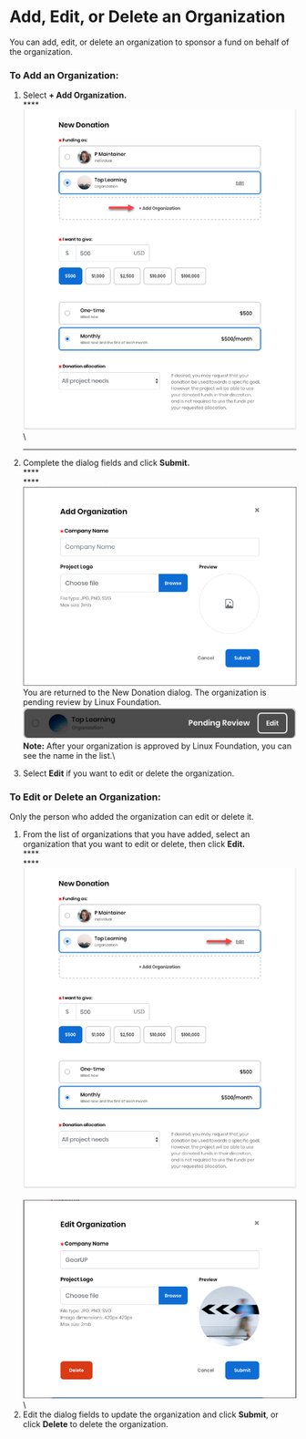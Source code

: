 # Add, Edit, or Delete an Organization

You can add, edit, or delete an organization to sponsor a fund on behalf of the organization.

### **To Add an Organization:**

1.  Select **+ Add Organization.**\
    \*\*\*\*\
    ![](../../../.gitbook/assets/7418578.png)\\

    ***
2. Complete the dialog fields and click **Submit.**\
   \*\*\*\*\
   \*\*\*\*![](<../../../.gitbook/assets/7418586 (4).png>)\
   You are returned to the New Donation dialog. The organization is pending review by Linux Foundation.\
   ![](<../../../.gitbook/assets/7418599 (3) (3).png>)\
   **Note:** After your organization is approved by Linux Foundation, you can see the name in the list.\\
3. Select **Edit** if you want to edit or delete the organization.

### To Edit or Delete an Organization:

Only the person who added the organization can edit or delete it.

1. From the list of organizations that you have added, select an organization that you want to edit or delete, then click **Edit.**\
   \*\*\*\*\
   \*\*\*\*![](../../../.gitbook/assets/7418577.png)\
   \
   ![](<../../../.gitbook/assets/7418587 (2) (2).png>)\\
2. Edit the dialog fields to update the organization and click **Submit**, or click **Delete** to delete the organization.

